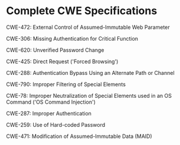 

# Complete CWE Specifications

CWE-472: External Control of Assumed-Immutable Web Parameter

CWE-306: Missing Authentication for Critical Function

CWE-620: Unverified Password Change

CWE-425: Direct Request ('Forced Browsing')

CWE-288: Authentication Bypass Using an Alternate Path or Channel

CWE-790: Improper Filtering of Special Elements

CWE-78: Improper Neutralization of Special Elements used in an OS Command ('OS Command Injection')

CWE-287: Improper Authentication

CWE-259: Use of Hard-coded Password

CWE-471: Modification of Assumed-Immutable Data (MAID)